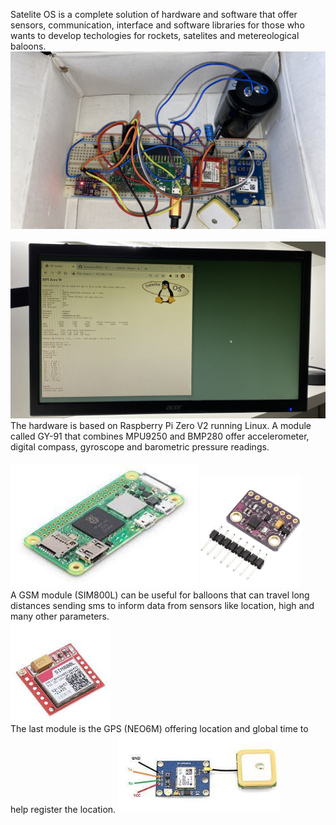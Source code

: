 
Satelite OS is a complete solution of hardware and software that offer sensors, communication, interface and software libraries for those who wants to develop techologies for rockets, satelites and metereological baloons.
<br><img src="./SateliteOS/Hardware/hardware-Satelite-OS.jpg" width=600><br>
<br><img src="./SateliteOS/Image/www-sateliteOS.jpg" width=600>
The hardware is based on Raspberry Pi Zero V2 running Linux. A module called GY-91 that combines MPU9250 and BMP280 offer accelerometer, digital compass, gyroscope and  barometric pressure readings.<br>
<br><img src="./SateliteOS/Hardware/RPI Zero V2.png" width=300> 
<img src="./SateliteOS/Hardware/GY-91-MPU9250-BMP280.png" width=160><br>
A GSM module (SIM800L) can be useful for balloons that can travel long distances sending sms to inform data from sensors like location, high and many other parameters.
<br><img src="./SateliteOS/Hardware/GSM-SMS-SIM800L.jpg" width=160><br>
The last module is the GPS (NEO6M) offering location and global time to help register the location.
<img src="./SateliteOS/Hardware/NEO6M-GPS-Module.jpg" width=260><br>

